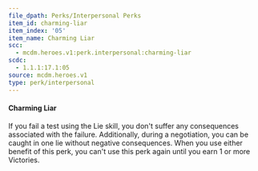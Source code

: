 ```yaml
---
file_dpath: Perks/Interpersonal Perks
item_id: charming-liar
item_index: '05'
item_name: Charming Liar
scc:
  - mcdm.heroes.v1:perk.interpersonal:charming-liar
scdc:
  - 1.1.1:17.1:05
source: mcdm.heroes.v1
type: perk/interpersonal
---
```


#### Charming Liar

If you fail a test using the Lie skill, you don't suffer any consequences associated with the failure. Additionally, during a negotiation, you can be caught in one lie without negative consequences. When you use either benefit of this perk, you can't use this perk again until you earn 1 or more Victories.
